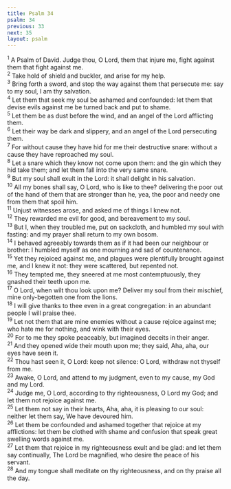```yaml
---
title: Psalm 34
psalm: 34
previous: 33
next: 35
layout: psalm
---
```

<div class="psalm-verse"><sup class="verse-number">1</sup> A Psalm of David. Judge thou, O Lord, them that injure me, fight against them that fight against me. </div><div class="psalm-verse"><sup class="verse-number">2</sup> Take hold of shield and buckler, and arise for my help. </div><div class="psalm-verse"><sup class="verse-number">3</sup> Bring forth a sword, and stop the way against them that persecute me: say to my soul, I am thy salvation. </div><div class="psalm-verse"><sup class="verse-number">4</sup> Let them that seek my soul be ashamed and confounded: let them that devise evils against me be turned back and put to shame. </div><div class="psalm-verse"><sup class="verse-number">5</sup> Let them be as dust before the wind, and an angel of the Lord afflicting them. </div><div class="psalm-verse"><sup class="verse-number">6</sup> Let their way be dark and slippery, and an angel of the Lord persecuting them. </div><div class="psalm-verse"><sup class="verse-number">7</sup> For without cause they have hid for me their destructive snare: without a cause they have reproached my soul. </div><div class="psalm-verse"><sup class="verse-number">8</sup> Let a snare which they know not come upon them: and the gin which they hid take them; and let them fall into the very same snare. </div><div class="psalm-verse"><sup class="verse-number">9</sup> But my soul shall exult in the Lord: it shall delight in his salvation. </div><div class="psalm-verse"><sup class="verse-number">10</sup> All my bones shall say, O Lord, who is like to thee? delivering the poor out of the hand of them that are stronger than he, yea, the poor and needy one from them that spoil him. </div><div class="psalm-verse"><sup class="verse-number">11</sup> Unjust witnesses arose, and asked me of things I knew not. </div><div class="psalm-verse"><sup class="verse-number">12</sup> They rewarded me evil for good, and bereavement to my soul. </div><div class="psalm-verse"><sup class="verse-number">13</sup> But I, when they troubled me, put on sackcloth, and humbled my soul with fasting: and my prayer shall return to my own bosom. </div><div class="psalm-verse"><sup class="verse-number">14</sup> I behaved agreeably towards them as if it had been our neighbour or brother: I humbled myself as one mourning and sad of countenance. </div><div class="psalm-verse"><sup class="verse-number">15</sup> Yet they rejoiced against me, and plagues were plentifully brought against me, and I knew it not: they were scattered, but repented not. </div><div class="psalm-verse"><sup class="verse-number">16</sup> They tempted me, they sneered at me most contemptuously, they gnashed their teeth upon me. </div><div class="psalm-verse"><sup class="verse-number">17</sup> O Lord, when wilt thou look upon me? Deliver my soul from their mischief, mine only-begotten one from the lions. </div><div class="psalm-verse"><sup class="verse-number">18</sup> I will give thanks to thee even in a great congregation: in an abundant people I will praise thee. </div><div class="psalm-verse"><sup class="verse-number">19</sup> Let not them that are mine enemies without a cause rejoice against me; who hate me for nothing, and wink with their eyes. </div><div class="psalm-verse"><sup class="verse-number">20</sup> For to me they spoke peaceably, but imagined deceits in their anger. </div><div class="psalm-verse"><sup class="verse-number">21</sup> And they opened wide their mouth upon me; they said, Aha, aha, our eyes have seen it. </div><div class="psalm-verse"><sup class="verse-number">22</sup> Thou hast seen it, O Lord: keep not silence: O Lord, withdraw not thyself from me. </div><div class="psalm-verse"><sup class="verse-number">23</sup> Awake, O Lord, and attend to my judgment, even to my cause, my God and my Lord. </div><div class="psalm-verse"><sup class="verse-number">24</sup> Judge me, O Lord, according to thy righteousness, O Lord my God; and let them not rejoice against me. </div><div class="psalm-verse"><sup class="verse-number">25</sup> Let them not say in their hearts, Aha, aha, it is pleasing to our soul: neither let them say, We have devoured him. </div><div class="psalm-verse"><sup class="verse-number">26</sup> Let them be confounded and ashamed together that rejoice at my afflictions: let them be clothed with shame and confusion that speak great swelling words against me. </div><div class="psalm-verse"><sup class="verse-number">27</sup> Let them that rejoice in my righteousness exult and be glad: and let them say continually, The Lord be magnified, who desire the peace of his servant. </div><div class="psalm-verse"><sup class="verse-number">28</sup> And my tongue shall meditate on thy righteousness, and on thy praise all the day. </div>